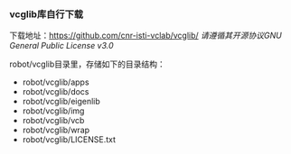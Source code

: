 ### vcglib库自行下载
下载地址：https://github.com/cnr-isti-vclab/vcglib/
*请遵循其开源协议GNU General Public License v3.0*

robot/vcglib目录里，存储如下的目录结构：
* robot/vcglib/apps
* robot/vcglib/docs
* robot/vcglib/eigenlib
* robot/vcglib/img
* robot/vcglib/vcb
* robot/vcglib/wrap
* robot/vcglib/LICENSE.txt
